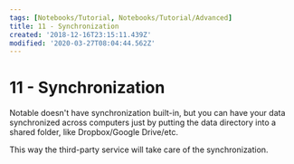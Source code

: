 ```yaml
---
tags: [Notebooks/Tutorial, Notebooks/Tutorial/Advanced]
title: 11 - Synchronization
created: '2018-12-16T23:15:11.439Z'
modified: '2020-03-27T08:04:44.562Z'
---
```


# 11 - Synchronization

Notable doesn't have synchronization built-in, but you can have your data synchronized across computers just by putting the data directory into a shared folder, like Dropbox/Google Drive/etc.

This way the third-party service will take care of the synchronization.
